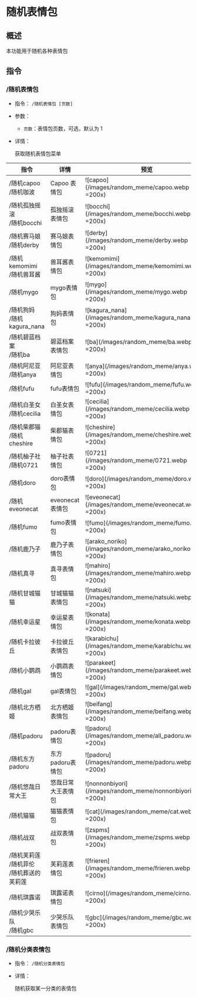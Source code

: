 # 随机表情包

## 概述

本功能用于随机各种表情包

## 指令

### /随机表情包

- 指令： `/随机表情包 [页数]`

- 参数：

  - `页数`：表情包页数，可选，默认为 1

- 详情：

  获取随机表情包菜单

| 指令                                            | 详情               | 预览                                                         |
| ----------------------------------------------- | ------------------ | ------------------------------------------------------------ |
| /随机capoo<br/>/随机咖波                        | Capoo 表情包       | ![capoo](/images/random_meme/capoo.webp =200x)               |
| /随机孤独摇滚<br/>/随机bocchi                   | 孤独摇滚表情包     | ![bocchi](/images/random_meme/bocchi.webp =200x)             |
| /随机赛马娘<br/>/随机derby                      | 赛马娘表情包       | ![derby](/images/random_meme/derby.webp =200x)               |
| /随机kemomimi<br/>/随机兽耳酱                   | 兽耳酱表情包       | ![kemomimi](/images/random_meme/kemomimi.webp =200x)         |
| /随机mygo                                       | mygo表情包         | ![mygo](/images/random_meme/mygo.webp =200x)                 |
| /随机狗妈<br/>/随机kagura_nana                  | 狗妈表情包         | ![kagura_nana](/images/random_meme/kagura_nana.webp =200x)   |
| /随机碧蓝档案<br/>/随机ba                       | 碧蓝档案表情包     | ![ba](/images/random_meme/ba.webp =200x)                     |
| /随机阿尼亚<br/>/随机anya                       | 阿尼亚表情包       | ![anya](/images/random_meme/anya.webp =200x)                 |
| /随机fufu                                       | fufu表情包         | ![fufu](/images/random_meme/fufu.webp =200x)                 |
| /随机白圣女<br/>/随机cecilia                    | 白圣女表情包       | ![cecilia](/images/random_meme/cecilia.webp =200x)           |
| /随机柴郡猫<br/>/随机cheshire                   | 柴郡猫表情包       | ![cheshire](/images/random_meme/cheshire.webp =200x)         |
| /随机柚子社<br/>/随机0721                       | 柚子社表情包       | ![0721](/images/random_meme/0721.webp =200x)                 |
| /随机doro                                       | doro表情包         | ![doro](/images/random_meme/doro.webp =200x)                 |
| /随机eveonecat                                  | eveonecat表情包    | ![eveonecat](/images/random_meme/eveonecat.webp =200x)       |
| /随机fumo                                       | fumo表情包         | ![fumo](/images/random_meme/fumo.webp =200x)                 |
| /随机鹿乃子                                     | 鹿乃子表情包       | ![arako_noriko](/images/random_meme/arako_noriko.webp =200x) |
| /随机真寻                                       | 真寻表情包         | ![mahiro](/images/random_meme/mahiro.webp =200x)             |
| /随机甘城猫猫                                   | 甘城猫猫表情包     | ![natsuki](/images/random_meme/natsuki.webp =200x)           |
| /随机幸运星                                     | 幸运星表情包       | ![konata](/images/random_meme/konata.webp =200x)             |
| /随机卡拉彼丘                                   | 卡拉彼丘表情包     | ![karabichu](/images/random_meme/karabichu.webp =200x)       |
| /随机小鹦鹉                                     | 小鹦鹉表情包       | ![parakeet](/images/random_meme/parakeet.webp =200x)         |
| /随机gal                                        | gal表情包          | ![gal](/images/random_meme/gal.webp =200x)                   |
| /随机北方栖姬                                   | 北方栖姬表情包     | ![beifang](/images/random_meme/beifang.webp =200x)           |
| /随机padoru                                     | padoru表情包       | ![padoru](/images/random_meme/all_padoru.webp =200x)         |
| /随机东方padoru                                 | 东方padoru表情包   | ![padoru](/images/random_meme/padoru.webp =200x)             |
| /随机悠哉日常大王                               | 悠哉日常大王表情包 | ![nonnonbiyori](/images/random_meme/nonnonbiyori.webp =200x) |
| /随机猫猫                                       | 猫猫表情包         | ![cat](/images/random_meme/cat.webp =200x)                   |
| /随机战双                                       | 战双表情包         | ![zspms](/images/random_meme/zspms.webp =200x)               |
| /随机芙莉莲<br/>/随机菲伦<br/>/随机葬送的芙莉莲 | 芙莉莲表情包       | ![frieren](/images/random_meme/frieren.webp =200x)           |
| /随机琪露诺                                     | 琪露诺表情包       | ![cirno](/images/random_meme/cirno.webp =200x)               |
| /随机少哭乐队<br/>/随机gbc                      | 少哭乐队表情包     | ![gbc](/images/random_meme/gbc.webp =200x)                   |


### /随机分类表情包

- 指令： `/随机分类表情包`

- 详情：

  随机获取某一分类的表情包
